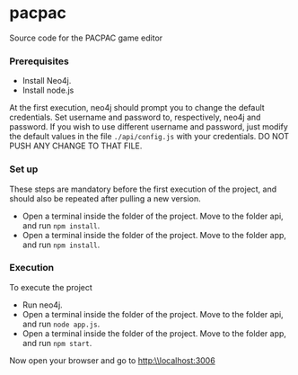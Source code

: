 # pacpac
Source code for the PACPAC game editor

### Prerequisites
- Install Neo4j. 
- Install node.js

At the first execution, neo4j should prompt you to change the default credentials.
Set username and password to, respectively, neo4j and password. If you wish to use
different username and password, just modify the default values in the file
``./api/config.js`` with your credentials. DO NOT PUSH ANY CHANGE TO THAT FILE.

### Set up
These steps are mandatory before the first execution of the project, and should also be repeated
after pulling a new version.
- Open a terminal inside the folder of the project. Move to the folder api, and run
``npm install``.
- Open a terminal inside the folder of the project. Move to the folder app, and run
``npm install``.

### Execution
To execute the project
- Run neo4j.
- Open a terminal inside the folder of the project. Move to the folder api, and run
``node app.js``.
- Open a terminal inside the folder of the project. Move to the folder app, and run
``npm start``.

Now open your browser and go to <http:\\localhost:3006>